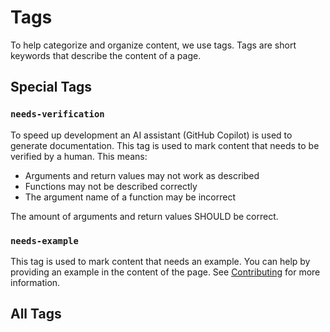 # Tags

To help categorize and organize content, we use tags. Tags are short keywords
that describe the content of a page.

## Special Tags

### `needs-verification`

To speed up development an AI assistant (GitHub Copilot) is used to generate
documentation. This tag is used to mark content that needs to be verified by a
human. This means:

- Arguments and return values may not work as described
- Functions may not be described correctly
- The argument name of a function may be incorrect

The amount of arguments and return values SHOULD be correct.

### `needs-example`

This tag is used to mark content that needs an example. You can help by
providing an example in the content of the page. See [Contributing](../portal/contributing.md)
for more information.

## All Tags
